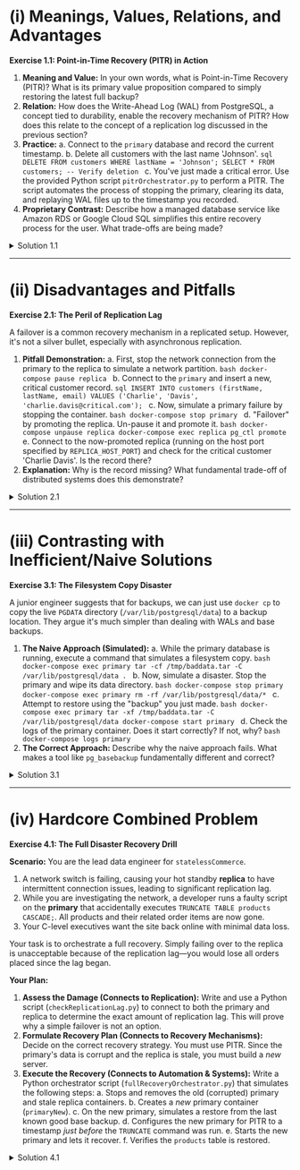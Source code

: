 # **(i) Meanings, Values, Relations, and Advantages**

**Exercise 1.1: Point-in-Time Recovery (PITR) in Action**

1.  **Meaning and Value:** In your own words, what is Point-in-Time Recovery (PITR)? What is its primary value proposition compared to simply restoring the latest full backup?
2.  **Relation:** How does the Write-Ahead Log (WAL) from PostgreSQL, a concept tied to durability, enable the recovery mechanism of PITR? How does this relate to the concept of a replication log discussed in the previous section?
3.  **Practice:**
    a.  Connect to the `primary` database and record the current timestamp.
    b.  Delete all customers with the last name 'Johnson'.
        ```sql
        DELETE FROM customers WHERE lastName = 'Johnson';
        SELECT * FROM customers; -- Verify deletion
        ```
    c.  You've just made a critical error. Use the provided Python script `pitrOrchestrator.py` to perform a PITR. The script automates the process of stopping the primary, clearing its data, and replaying WAL files up to the timestamp you recorded.
4.  **Proprietary Contrast:** Describe how a managed database service like Amazon RDS or Google Cloud SQL simplifies this entire recovery process for the user. What trade-offs are being made?

<details>
<summary>Solution 1.1</summary>

1.  **Meaning and Value:** PITR is a recovery mechanism that allows a database to be restored to a specific moment in time, not just to the time a full backup was taken. Its primary value is minimizing data loss. While a full backup might be hours or days old, PITR uses a full backup *plus* a continuous log of all subsequent transactions (the WAL) to restore the database to the minute or second right before a failure or error occurred.

2.  **Relation:** The WAL is an ordered log of every change made to the database. This is fundamentally the same concept as a replication log used in leader-follower setups. Both are streams of data changes. Replication applies this stream to a live replica to keep it in sync. PITR applies this stream to a restored backup file to "roll it forward" to a specific point in time. Both rely on the same underlying principle of a durable, ordered log of transactions.

3.  **Practice:**
    a.  Connect and get timestamp:
        ```bash
        docker-compose exec primary psql -U admin -d statelessCommerce -c "SELECT now();"
         Example output: 2025-08-01 10:30:00.123456+00
        ```
    b.  Run the deletion.
    c.  The solution involves orchestrating a recovery.

    <details>
    <summary><code>solutions/pitrOrchestrator.py</code></summary>

    ```python
    import subprocess
    import sys
    import time
    import os

    def run_command(command, container):
        """Runs a command inside a specified docker container."""
        base_cmd = ["docker-compose", "exec", "-T", container]
        full_cmd = base_cmd + command
        print(f"Executing in {container}: {' '.join(command)}")
        result = subprocess.run(full_cmd, capture_output=True, text=True)
        if result.returncode != 0:
            print(f"Error executing command: {result.stderr}")
        print(result.stdout)
        return result

    def main():
        recovery_target_time = input("Enter the recovery target timestamp (e.g., '2025-08-01 10:29:59 UTC'): ")
        if not recovery_target_time:
            print("Timestamp is required.")
            sys.exit(1)

        print("\n--- Starting Point-in-Time Recovery Simulation ---")

        print("\n[Step 1] Stopping the primary database server...")
        subprocess.run(["docker-compose", "stop", "primary"], check=True)

        print("\n[Step 2] Clearing the primary's data directory...")
        run_command(["rm", "-rf", "/var/lib/postgresql/data/*"], "primary")
        
        print("\n[Step 3] Restoring from base backup by copying from archive...")
         In a real scenario, you'd restore from your backup storage (e.g., S3).
         We simulate this by copying the archived data back.
        wal_archive_path = "/archive"  Path inside the container
        run_command(["pg_basebackup", "-D", "/var/lib/postgresql/data", "-h", os.environ['PRIMARY_HOST'], "-U", os.environ['DB_USER'], "-P", "-R"], "primary")


        print(f"\n[Step 4] Creating recovery signal with target time: {recovery_target_time}")
        recovery_conf = f"""
    recovery_target_time = '{recovery_target_time}'
    recovery_target_action = 'promote'
    restore_command = 'cp {wal_archive_path}/%f %p'
    """
        run_command(["touch", "/var/lib/postgresql/data/recovery.signal"], "primary")
        run_command(["bash", "-c", f"echo \"{recovery_conf}\" >> /var/lib/postgresql/data/postgresql.auto.conf"], "primary")
        run_command(["chmod", "0700", "/var/lib/postgresql/data"], "primary")


        print("\n[Step 5] Restarting the primary server to initiate recovery...")
        subprocess.run(["docker-compose", "start", "primary"], check=True)

        print("\n[Step 6] Monitoring recovery. This may take a minute...")
        recovered = False
        for _ in range(30):
            result = run_command(["pg_isready", "-U", "admin"], "primary")
            if "accepting connections" in result.stdout:
                print("Recovery complete. Primary is back online.")
                recovered = True
                break
            time.sleep(2)
        
        if not recovered:
            print("Recovery monitoring timed out. Please check logs.")
            sys.exit(1)
        
        print("\n--- PITR Simulation Complete ---")
        print("Verify the data has been restored correctly.")


    if __name__ == "__main__":
        main()
    ```
    </details>
    
    **Execution:**
    ```bash
     Get the timestamp, then delete the data in psql
     Then run the script:
    docker-compose exec pythonClient python /solutions/pitrOrchestrator.py
     When prompted, enter the timestamp you recorded before the deletion.
    ```
    After running, connect to the primary and verify the 'Johnson' customer has been restored.

4.  **Proprietary Contrast:** Managed services like Amazon RDS abstract this entirely. You typically select a backup from a list, choose "Point-in-Time Restore", and enter a timestamp in a web UI. The service handles creating a new instance, finding the correct base backup, fetching the WAL files from its internal storage (like S3), and performing the replay. The trade-off is **simplicity vs. control/cost**. With RDS, you don't manage the WAL archive or `restore_command`, but you pay for the managed service and have less control over the underlying storage and recovery mechanisms. The open-source way is more complex but offers maximum flexibility and potentially lower direct costs.

</details>

---

# **(ii) Disadvantages and Pitfalls**

**Exercise 2.1: The Peril of Replication Lag**

A failover is a common recovery mechanism in a replicated setup. However, it's not a silver bullet, especially with asynchronous replication.

1.  **Pitfall Demonstration:**
    a.  First, stop the network connection from the primary to the replica to simulate a network partition.
        ```bash
        docker-compose pause replica
        ```
    b.  Connect to the `primary` and insert a new, critical customer record.
        ```sql
        INSERT INTO customers (firstName, lastName, email) VALUES ('Charlie', 'Davis', 'charlie.davis@critical.com');
        ```
    c.  Now, simulate a primary failure by stopping the container.
        ```bash
        docker-compose stop primary
        ```
    d.  "Failover" by promoting the replica. Un-pause it and promote it.
        ```bash
        docker-compose unpause replica
        docker-compose exec replica pg_ctl promote
        ```
    e.  Connect to the now-promoted replica (running on the host port specified by `REPLICA_HOST_PORT`) and check for the critical customer 'Charlie Davis'. Is the record there?
2.  **Explanation:** Why is the record missing? What fundamental trade-off of distributed systems does this demonstrate?

<details>
<summary>Solution 2.1</summary>

1.  After completing the steps, you will find that the customer 'Charlie Davis' is **not** on the newly promoted primary. The `INSERT` transaction was lost.

2.  **Explanation:** This demonstrates the major pitfall of failover with **asynchronous replication**.
    *   When we paused the replica, streaming replication stopped.
    *   The `INSERT` on the primary was committed locally and its WAL record was written, but it was never sent to the replica.
    *   When the primary "failed" and we promoted the replica, the replica only had the data it had received *before* the network partition.
    *   This is a classic example of the trade-offs described in the **CAP theorem**. We chose **Availability** (the primary could still accept writes even when the replica was disconnected) over strong **Consistency** (the replica was not guaranteed to be in sync). The result of this choice during a failure is potential data loss. A synchronous replication strategy would have prevented this, but the primary would have blocked on the `INSERT` until the replica acknowledged it, which would have been impossible during the network partition.

</details>

---

# **(iii) Contrasting with Inefficient/Naive Solutions**

**Exercise 3.1: The Filesystem Copy Disaster**

A junior engineer suggests that for backups, we can just use `docker cp` to copy the live `PGDATA` directory (`/var/lib/postgresql/data`) to a backup location. They argue it's much simpler than dealing with WALs and base backups.

1.  **The Naive Approach (Simulated):**
    a.  While the primary database is running, execute a command that simulates a filesystem copy.
        ```bash
        docker-compose exec primary tar -cf /tmp/baddata.tar -C /var/lib/postgresql/data .
        ```
    b.  Now, simulate a disaster. Stop the primary and wipe its data directory.
        ```bash
        docker-compose stop primary
        docker-compose exec primary rm -rf /var/lib/postgresql/data/*
        ```
    c.  Attempt to restore using the "backup" you just made.
        ```bash
        docker-compose exec primary tar -xf /tmp/baddata.tar -C /var/lib/postgresql/data
        docker-compose start primary
        ```
    d.  Check the logs of the primary container. Does it start correctly? If not, why?
        ```bash
        docker-compose logs primary
        ```
2.  **The Correct Approach:** Describe why the naive approach fails. What makes a tool like `pg_basebackup` fundamentally different and correct?

<details>
<summary>Solution 3.1</summary>

1.  When you check the logs in step (d), you will see a stream of errors. The server will likely fail to start, complaining about inconsistent data, partial page writes, or control file mismatches. The database is in a **non-crash-consistent state**.

2.  **Why it Fails:** The naive filesystem copy is not an atomic snapshot. While `tar` was running, the live database was constantly changing files.
    *   Some data files may have been written to disk *before* their corresponding WAL records were flushed.
    *   A single transaction might have changes that span multiple files, and the `tar` command could have copied some of these files before the transaction committed and others after, resulting in a physically corrupt state.
    *   The control file (`pg_control`) might have been copied at a different point in time than the data files, leading to a state mismatch.

    **The Correct Approach:** `pg_basebackup` is fundamentally different because it communicates with the PostgreSQL server to create a **consistent online backup**. It works by:
    a.  Putting the database into a special backup mode.
    b.  Ensuring all necessary WAL records from before and during the copy are preserved.
    c.  Copying the data files.
    d.  Taking the database out of backup mode.

    When you restore from this backup, PostgreSQL knows it's starting from a "fuzzy" but consistent state and uses the included WAL files to perform crash recovery, bringing the database to a perfectly consistent state. This is the only safe way to take a filesystem-level backup of a live database.

</details>

---

# **(iv) Hardcore Combined Problem**

**Exercise 4.1: The Full Disaster Recovery Drill**

**Scenario:** You are the lead data engineer for `statelessCommerce`.
1.  A network switch is failing, causing your hot standby **replica** to have intermittent connection issues, leading to significant replication lag.
2.  While you are investigating the network, a developer runs a faulty script on the **primary** that accidentally executes `TRUNCATE TABLE products CASCADE;`. All products and their related order items are now gone.
3.  Your C-level executives want the site back online with minimal data loss.

Your task is to orchestrate a full recovery. Simply failing over to the replica is unacceptable because of the replication lag—you would lose all orders placed since the lag began.

**Your Plan:**
1.  **Assess the Damage (Connects to Replication):** Write and use a Python script (`checkReplicationLag.py`) to connect to both the primary and replica to determine the exact amount of replication lag. This will prove why a simple failover is not an option.
2.  **Formulate Recovery Plan (Connects to Recovery Mechanisms):** Decide on the correct recovery strategy. You must use PITR. Since the primary's data is corrupt and the replica is stale, you must build a *new* server.
3.  **Execute the Recovery (Connects to Automation & Systems):** Write a Python orchestrator script (`fullRecoveryOrchestrator.py`) that simulates the following steps:
    a.  Stops and removes the old (corrupted) primary and stale replica containers.
    b.  Creates a *new* primary container (`primaryNew`).
    c.  On the new primary, simulates a restore from the last known good base backup.
    d.  Configures the new primary for PITR to a timestamp *just before* the `TRUNCATE` command was run.
    e.  Starts the new primary and lets it recover.
    f.  Verifies the `products` table is restored.

<details>
<summary>Solution 4.1</summary>

**1. Assess the Damage**

First, we simulate the network lag by pausing the replica, and then run the damaging command on the primary.

```bash
 In one terminal, pause the replica
docker-compose pause replica

 In another terminal, connect to primary and run TRUNCATE
 First, get the current time!
docker-compose exec primary psql -U admin -d statelessCommerce -c "SELECT now();"
 RECORD THIS TIMESTAMP! e.g., '2025-08-01 11:00:00 UTC'
docker-compose exec primary psql -U admin -d statelessCommerce -c "TRUNCATE TABLE products CASCADE;"
docker-compose exec primary psql -U admin -d statelessCommerce -c "SELECT COUNT(*) FROM products;" -- Should be 0
```

Now, unpause the replica and run the lag check script.

```bash
docker-compose unpause replica
 Wait a few seconds for it to reconnect
docker-compose exec pythonClient python /solutions/checkReplicationLag.py
```

<details>
<summary><code>solutions/checkReplicationLag.py</code></summary>

```python
import psycopg2
import os
import time

def get_db_connection(host):
    return psycopg2.connect(
        dbname=os.environ['DB_NAME'],
        user=os.environ['DB_USER'],
        password=os.environ['DB_PASSWORD'],
        host=host,
        port=5432
    )

def get_current_wal_lsn(conn):
    with conn.cursor() as cur:
        cur.execute("SELECT pg_current_wal_lsn()")
        return cur.fetchone()[0]

def get_last_replay_lsn(conn):
    with conn.cursor() as cur:
        time.sleep(5)
        cur.execute("SELECT pg_last_wal_replay_lsn()")
        return cur.fetchone()[0]

def lsn_to_bytes(lsn):
    parts = lsn.split('/')
    return int(parts[0], 16) * 16**8 + int(parts[1], 16)

def main():
    try:
        primary_conn = get_db_connection(os.environ['PRIMARY_HOST'])
        replica_conn = get_db_connection(os.environ['REPLICA_HOST'])

        primary_lsn_str = get_current_wal_lsn(primary_conn)
        replica_lsn_str = get_last_replay_lsn(replica_conn)

        primary_bytes = lsn_to_bytes(primary_lsn_str)
        replica_bytes = lsn_to_bytes(replica_lsn_str)

        lag_bytes = primary_bytes - replica_bytes

        print(f"Primary LSN: {primary_lsn_str} ({primary_bytes} bytes)")
        print(f"Replica LSN: {replica_lsn_str} ({replica_bytes} bytes)")
        print(f"Replication Lag: {lag_bytes / 1024:.2f} KB")

        if lag_bytes > 500:  Setting a threshold for significant lag
            print("\nWARNING: Replica is significantly lagging. Direct failover would result in data loss.")
        else:
            print("\nReplica is in sync or has minimal lag.")

    except psycopg2.OperationalError as e:
        print(f"Could not connect to database: {e}")
    finally:
        if 'primary_conn' in locals() and primary_conn:
            primary_conn.close()
        if 'replica_conn' in locals() and replica_conn:
            replica_conn.close()

if __name__ == "__main__":
    main()
```
</details>

You will see a significant lag reported, confirming that failing over would lose data.

**2. Formulate Recovery Plan**

The correct plan is:
-   Do not use the stale replica.
-   Do not try to fix the corrupted primary.
-   Create a new instance, restore it from the most recent base backup (which our Docker setup creates on init), and perform Point-in-Time Recovery using the archived WAL files to the moment *before* the `TRUNCATE` command was run.

**3. Execute the Recovery**

This conceptual orchestrator script uses Docker commands to achieve the recovery steps.

<details>
<summary><code>solutions/fullRecoveryOrchestrator.py</code> (Conceptual Implementation)</summary>

```python
import subprocess
import sys
import time
import os

def run_host_command(command):
    """Runs a command on the host machine."""
    print(f"Executing on host: {' '.join(command)}")
    result = subprocess.run(command, capture_output=True, text=True)
    if result.returncode != 0:
        print(f"Error: {result.stderr}")
        sys.exit(1)
    print(result.stdout)
    return result

def main():
    recovery_target_time = input("Enter the recovery target timestamp (BEFORE the TRUNCATE): ")
    if not recovery_target_time:
        print("Timestamp is required.")
        sys.exit(1)

    print("\n--- Starting Full Disaster Recovery Drill ---")

    print("\n[Step 1] Tearing down the compromised environment...")
    run_host_command(["docker-compose", "down", "--volumes"])

    print("\n[Step 2] Re-creating volumes for the new environment...")
    run_host_command(["docker", "volume", "create", "statelessCommercePrimaryData"])
    run_host_command(["docker", "volume", "create", "statelessCommerceWalArchive"])

    print("\n[Step 3] Starting a temporary primary to create a 'base backup'...")
    run_host_command(["docker-compose", "up", "-d", "--no-deps", "primary"])

    print("\n[Step 4] Stopping the temporary primary...")
    run_host_command(["docker-compose", "stop", "primary"])
    
    print("\n[Step 5] Simulating restore: Re-initializing primary and configuring PITR...")
     Get the absolute path to the WAL archive on the host
    wal_volume_path = run_host_command(["docker", "volume", "inspect", "-f", "{{.Mountpoint}}", "statelessCommerceWalArchive"]).stdout.strip()
    
     We must run these next commands inside a temporary container with the volumes mounted
     to manipulate the files correctly.
    data_volume = "statelessCommercePrimaryData"
    archive_volume = "statelessCommerceWalArchive"
    
     1. Clean the data directory
    run_host_command(["docker", "run", "--rm", "-v", f"{data_volume}:/data", "busybox", "rm", "-rf", "/data/*"])
    
     2. Run pg_basebackup to restore from the WAL archive (this is a conceptual step)
     A real backup would be on S3. Here, we just re-init and will rely on WAL replay.
     We re-create the data dir from scratch, then apply WALs.
    run_host_command(["docker", "run", "--rm", "-v", f"{data_volume}:/data", "-v", f"{archive_volume}:/archive", "postgres:15", "pg_basebackup", "-D", "/data", "-R", "--wal-method=fetch"])


    print(f"\n[Step 6] Creating recovery.signal and setting recovery target...")
    recovery_conf = f"restore_command = 'cp /archive/%f %p'\nrecovery_target_time = '{recovery_target_time}'\nrecovery_target_action = 'promote'\n"
    
    run_host_command(["docker", "run", "--rm", "-v", f"{data_volume}:/data", "busybox", "touch", "/data/recovery.signal"])
    run_host_command(["docker", "run", "--rm", "-v", f"{data_volume}:/data", "busybox", "sh", "-c", f"echo '{recovery_conf}' >> /data/postgresql.conf"])

    print("\n[Step 7] Starting the restored primary server...")
    run_host_command(["docker-compose", "up", "-d", "primary"])

    print("\n[Step 8] Monitoring recovery...")
    recovered = False
    for _ in range(60):  Increase timeout for recovery
        result = subprocess.run(["docker-compose", "exec", "primary", "pg_isready", "-U", "admin"], capture_output=True, text=True)
        if "accepting connections" in result.stdout:
            print("Recovery complete. New primary is online.")
            recovered = True
            break
        time.sleep(2)

    if not recovered:
        print("Recovery monitoring timed out. Please check container logs.")
        sys.exit(1)
        
    print("\n--- Full Recovery Drill Complete ---")
    print("Verify that the 'products' table and its data have been restored.")

if __name__ == "__main__":
    main()

```
</details>

**Execution:**
1.  Follow the steps in "Assess the Damage" to create a disaster scenario. Make sure you have the timestamp right before the `TRUNCATE`.
2.  Run the orchestrator: `python3 solutions/fullRecoveryOrchestrator.py`
3.  Enter the recovery timestamp when prompted.
4.  The script will tear down the old environment and bring up a new primary container.
5.  Connect to the new `primary` container and verify that the `products` and `orderItems` tables have been restored to their original state.

This exercise integrates understanding of replication lag, the mechanics of PITR, and the necessity of automation to execute a complex, multi-step recovery plan that prioritizes data integrity over simple availability.

</details>